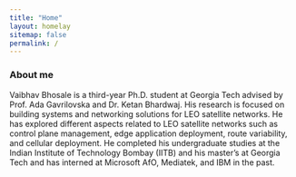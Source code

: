 ```yaml
---
title: "Home"
layout: homelay
sitemap: false
permalink: /
---
```


### About me

Vaibhav Bhosale is a third-year Ph.D. student at Georgia Tech advised by Prof. Ada Gavrilovska and Dr. Ketan Bhardwaj. His research is focused on building systems and networking solutions for LEO satellite networks. He has explored different aspects related to LEO satellite networks such as control plane management, edge application deployment, route variability, and cellular deployment. He completed his undergraduate studies at the Indian Institute of Technology Bombay (IITB) and his master’s at Georgia Tech and has interned at Microsoft AfO, Mediatek, and IBM in the past.
